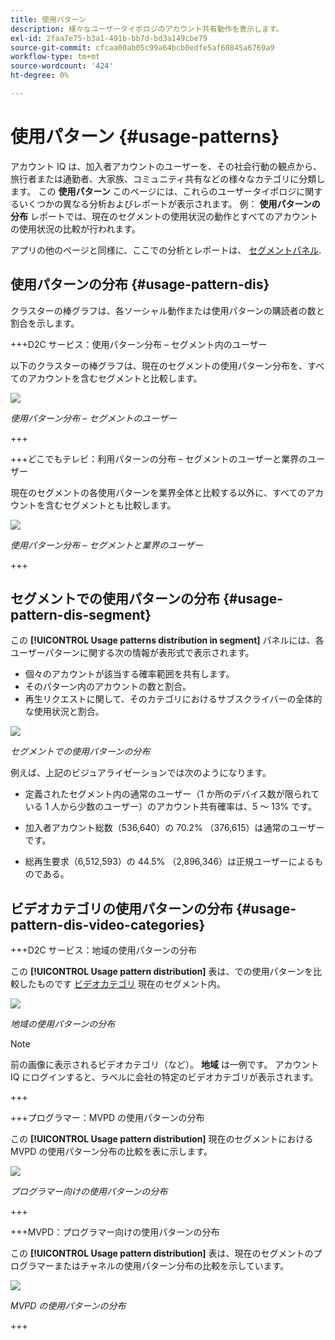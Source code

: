 ```yaml
---
title: 使用パターン
description: 様々なユーザータイポロジのアカウント共有動作を表示します。
exl-id: 2faa7e75-b3a1-491b-bb7d-bd3a149cbe79
source-git-commit: cfcaa00ab05c99a64bcb0edfe5af60845a6769a9
workflow-type: tm+mt
source-wordcount: '424'
ht-degree: 0%

---
```


# 使用パターン {#usage-patterns}

アカウント IQ は、加入者アカウントのユーザーを、その社会行動の観点から、旅行者または通勤者、大家族、コミュニティ共有などの様々なカテゴリに分類します。 この **使用パターン** このページには、これらのユーザータイポロジに関するいくつかの異なる分析およびレポートが表示されます。 例： **使用パターンの分布** レポートでは、現在のセグメントの使用状況の動作とすべてのアカウントの使用状況の比較が行われます。

アプリの他のページと同様に、ここでの分析とレポートは、 [セグメントパネル](/help/accountiq/segments-timeinterval.md).

## 使用パターンの分布 {#usage-pattern-dis}

クラスターの棒グラフは、各ソーシャル動作または使用パターンの購読者の数と割合を示します。

+++D2C サービス：使用パターン分布 – セグメント内のユーザー

以下のクラスターの棒グラフは、現在のセグメントの使用パターン分布を、すべてのアカウントを含むセグメントと比較します。

![](assets/d2c-segment-users-industry.png)

*使用パターン分布 – セグメントのユーザー*

+++

+++どこでもテレビ：利用パターンの分布 – セグメントのユーザーと業界のユーザー

現在のセグメントの各使用パターンを業界全体と比較する以外に、すべてのアカウントを含むセグメントとも比較します。

![](assets/segment-users-industry.png)

*使用パターン分布 – セグメントと業界のユーザー*

+++

## セグメントでの使用パターンの分布 {#usage-pattern-dis-segment}

この **[!UICONTROL Usage patterns distribution in segment]** パネルには、各ユーザーパターンに関する次の情報が表形式で表示されます。

* 個々のアカウントが該当する確率範囲を共有します。
* そのパターン内のアカウントの数と割合。
* 再生リクエストに関して、そのカテゴリにおけるサブスクライバーの全体的な使用状況と割合。

![](assets/usage-pattern-segmentwise.png)

*セグメントでの使用パターンの分布*

例えば、上記のビジュアライゼーションでは次のようになります。

* 定義されたセグメント内の通常のユーザー（1 か所のデバイス数が限られている 1 人から少数のユーザー）のアカウント共有確率は、5 ～ 13% です。

* 加入者アカウント総数（536,640）の 70.2% （376,615）は通常のユーザーです。

* 総再生要求（6,512,593）の 44.5% （2,896,346）は正規ユーザーによるものである。

## ビデオカテゴリの使用パターンの分布 {#usage-pattern-dis-video-categories}

+++D2C サービス：地域の使用パターンの分布

この **[!UICONTROL Usage pattern distribution]** 表は、での使用パターンを比較したものです [ビデオカテゴリ](product-concepts.md##video-category-def) 現在のセグメント内。

![](assets/d2c-usage-patterns-regions.png)

*地域の使用パターンの分布*

>[!NOTE]
>
>前の画像に表示されるビデオカテゴリ（など）。 **地域** は一例です。 アカウント IQ にログインすると、ラベルに会社の特定のビデオカテゴリが表示されます。

+++

+++プログラマー：MVPD の使用パターンの分布

この **[!UICONTROL Usage pattern distribution]** 現在のセグメントにおける MVPD の使用パターン分布の比較を表に示します。

![](assets/usage-patterns-mvpdwise.png)

*プログラマー向けの使用パターンの分布*

+++

+++MVPD：プログラマー向けの使用パターンの分布

この **[!UICONTROL Usage pattern distribution]** 表は、現在のセグメントのプログラマーまたはチャネルの使用パターン分布の比較を示しています。

![](assets/usage-patterns-programmerwise.png)

*MVPD の使用パターンの分布*

+++
